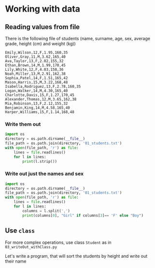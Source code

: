 # Working with data

## Reading values from file
There is the following file of students (name, surname, age, sex, average grade, height (cm) and weight (kg))
```
Emily,Wilson,12,F,1.95,160,35
Oliver,Gray,11,M,3.62,165,40
Ava,Taylor,13,F,2.02,155,32
Ethan,Brown,14,M,1.99,170,45
Lily,White,12,F,4.03,158,36
Noah,Miller,13,M,2.91,162,38
Sophia,Patel,14,F,1.51,165,42
Mason,Harris,15,M,3.22,168,48
Isabella,Rodriguez,13,F,2.78,160,35
Logan,Walker,14,M,4.30,165,40
Charlotte,Davis,15,F,1.27,170,45
Alexander,Thomas,12,M,3.65,162,38
Mia,Robinson,13,F,2.12,155,32
Benjamin,King,14,M,4.58,165,40
Harper,Williams,15,F,1.14,168,48
```

### Write them out

```py
import os
directory = os.path.dirname(__file__)
file_path = os.path.join(directory, '01_students.txt')
with open(file_path, 'r') as file:
    lines = file.readlines()
    for l in lines:
        print(l.strip())
```

### Write out just the names and sex

```py
import os
directory = os.path.dirname(__file__)
file_path = os.path.join(directory, '01_students.txt')
with open(file_path, 'r') as file:
    lines = file.readlines()
    for l in lines:
        columns = l.split(',')
        print(columns[0], "Girl" if columns[3]== 'F' else "Boy")
```

## Use `class`
For more complex operations, use class `Student` as in `03_writeOut_withClass.py`

Let's write a program, that will sort the students by height and write out their name
